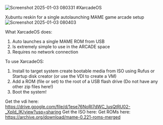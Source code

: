 ![Screenshot 2025-01-03 080331](https://github.com/user-attachments/assets/7a17e4aa-2f2b-464a-886d-f0b658626a04)
#XarcadeOS

Xubuntu reskin for a single autolaunching MAME game arcade setup
![Screenshot 2025-01-03 080403](https://github.com/user-attachments/assets/5e74f6cc-042c-4207-9132-92da815ff95f)

What XarcadeOS does:
1) Auto launches a single MAME ROM from USB
3) Is extremely simple to use in the ARCADE space
5) Requires no network connection

To use XarcadeOS:
1) Install to target system create bootable media from ISO using Rufus or Startup disk creator (or use the VDI to create a VM)
2) Add a ROM (file or set) to the root of a USB flash drive (Do not have any other zip files here!)
3) Boot the system!

Get the vdi here: https://drive.google.com/file/d/1ese76NoRI7dWC_lusQtRU02-_XpId_IK/view?usp=sharing
Get the ISO here: 
Get ROMs here: https://archive.org/download/mame-0.221-roms-merged
